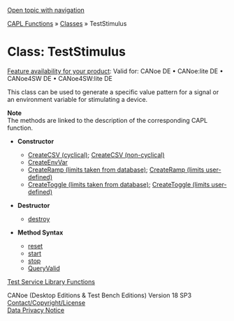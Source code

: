 [Open topic with navigation](../../../../CANoeDEFamily.htm#Topics/CAPLFunctions/ObjectOrientedProg/CAPLfunctionsOOPTestStimulus.md)

[CAPL Functions](../CAPLfunctions.md) » [Classes](CAPLfunctionsOOPClassesObjects.md) » TestStimulus

# Class: TestStimulus

[Feature availability for your product](../../Shared/FeatureAvailability.md): Valid for: CANoe DE • CANoe:lite DE • CANoe4SW DE • CANoe4SW:lite DE

This class can be used to generate a specific value pattern for a signal or an environment variable for stimulating a device.

**Note**  
The methods are linked to the description of the corresponding CAPL function.

- **Constructor**
  - [CreateCSV (cyclical)](../Test/Functions/CAPLfunctionStmCreateCsvCyclical.md); [CreateCSV (non-cyclical)](../Test/Functions/CAPLfunctionStmCreateCsvNonCyclical.md)
  - [CreateEnvVar](../Test/Functions/CAPLfunctionStmCreateEnvVar.md)
  - [CreateRamp (limits taken from database)](../Test/Functions/CAPLfunctionStmCreateRampDatabase.md); [CreateRamp (limits user-defined)](../Test/Functions/CAPLfunctionStmCreateRampUserDefined.md)
  - [CreateToggle (limits taken from database)](../Test/Functions/CAPLfunctionStmCreateToggleDatabase.md); [CreateToggle (limits user-defined)](../Test/Functions/CAPLfunctionStmCreateToggleUserDefined.md)

- **Destructor**
  - [destroy](../Test/Functions/CAPLfunctionStmControlStartStopResetDestroy.md)

- **Method Syntax**
  - [reset](../Test/Functions/CAPLfunctionStmControlStartStopResetDestroy.md)
  - [start](../Test/Functions/CAPLfunctionStmControlStartStopResetDestroy.md)
  - [stop](../Test/Functions/CAPLfunctionStmControlStartStopResetDestroy.md)
  - [QueryValid](../Test/Functions/CAPLfunctionStmQueryValid.md)

[Test Service Library Functions](../Test/CAPLfunctionsTSLOverview.md)

CANoe (Desktop Editions & Test Bench Editions) Version 18 SP3  
[Contact/Copyright/License](../../Shared/ContactCopyrightLicense.md)  
[Data Privacy Notice](https://www.vector.com/int/en/company/get-info/privacy-policy/)
